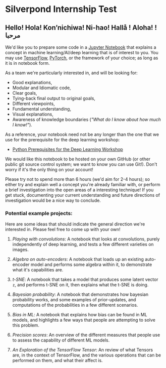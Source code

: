# Silverpond Internship Test

## Hello! Hola! Kon’nichiwa! Ni-hao! Hallå ! Aloha! !مرحبا

We'd like you to prepare some code in a [Jupyter
Notebook](http://jupyter.org/) that explains a concept in machine
learning/AI/deep learning that is of interest to you. You may use
[TensorFlow](https://www.tensorflow.org/), [PyTorch](http://pytorch.org/), or
the framework of your choice; as long as it is in notebook form.

As a team we're particularly interested in, and will be looking for:

- Good explanations,
- Modular and Idiomatic code,
- Clear goals,
- Tying-back final output to original goals,
- Different viewpoints,
- Fundamental understanding,
- Visual explanations,
- Awareness of knowledge boundaries (_"What do I know about how much I know!"_).

As a reference, your notebook need not be any longer than the one that we use
for the prerequisite for the deep learning workshop:

- [Python Prerequisites for the Deep Learning
Workshop](https://github.com/silverpond/dl-workshop-pre-req/blob/master/Pre-Requesites.ipynb)

We would like this notebook to be hosted on your own GitHub (or other public
git source control system; we want to know you can use Git!). Don't worry if
it's the only thing on your account!

Please try not to spend more than 6 hours (we'd aim for 2-4 hours); so either
try and explain well a concept you're already familiar with, or perform a brief
investigation into the open areas of a interesting technique! If you get
stuck, documenting your current understanding and future directions of
investigation would be a nice way to conclude.

### Potential example projects:

Here are some ideas that should indicate the general direction we're
interested in. Please feel free to come up with your own!

1. _Playing with convolutions_: A notebook that looks at convolutions, purely
   independently of deep learning, and tests a few different varieties on
   images.

2. _Algebra on auto-encoders_: A notebook that loads up an existing auto-encoder
   model and performs some algebra within it, to demonstrate what it's
   capabilities are.

3. _t-SNE_: A notebook that takes a model that produces some latent vector
    `z`, and performs t-SNE on it, then explains what the t-SNE is
    doing.

4. _Bayesian probability_: A notebook that demonstrates how bayesian probability
   works, and some examples of prior-updates, and computations of the
   probabilities in a few different scenarios.

5. _Bias in ML_: A notebook that explains how bias can be found in ML models,
   and highlights a few ways that people are attempting to solve this problem.

6. _Precision scores_: An overview of the different measures that people use
   to assess the capability of different ML models.

7. _An Exploration of the TensorFlow Tensor_: An review of what Tensors are,
   in the context of TensorFlow, and the various operations that can be
   performed on them, and what their affect is.
